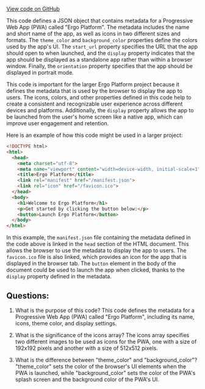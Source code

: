 [View code on GitHub](https://github.com/ergoplatform/ergoweb/public/manifest.json)

This code defines a JSON object that contains metadata for a Progressive Web App (PWA) called "Ergo Platform". The metadata includes the name and short name of the app, as well as icons in two different sizes and formats. The `theme_color` and `background_color` properties define the colors used by the app's UI. The `start_url` property specifies the URL that the app should open to when launched, and the `display` property indicates that the app should be displayed as a standalone app rather than within a browser window. Finally, the `orientation` property specifies that the app should be displayed in portrait mode.

This code is important for the larger Ergo Platform project because it defines the metadata that is used by the browser to display the app to users. The icons, colors, and other properties defined in this code help to create a consistent and recognizable user experience across different devices and platforms. Additionally, the `display` property allows the app to be launched from the user's home screen like a native app, which can improve user engagement and retention.

Here is an example of how this code might be used in a larger project:

```html
<!DOCTYPE html>
<html>
  <head>
    <meta charset="utf-8">
    <meta name="viewport" content="width=device-width, initial-scale=1">
    <title>Ergo Platform</title>
    <link rel="manifest" href="/manifest.json">
    <link rel="icon" href="/favicon.ico">
  </head>
  <body>
    <h1>Welcome to Ergo Platform</h1>
    <p>Get started by clicking the button below:</p>
    <button>Launch Ergo Platform</button>
  </body>
</html>
```

In this example, the `manifest.json` file containing the metadata defined in the code above is linked in the `head` section of the HTML document. This allows the browser to use the metadata to display the app to users. The `favicon.ico` file is also linked, which provides an icon for the app that is displayed in the browser tab. The `button` element in the body of the document could be used to launch the app when clicked, thanks to the `display` property defined in the metadata.
## Questions: 
 1. What is the purpose of this code?
   This code defines the metadata for a Progressive Web App (PWA) called "Ergo Platform", including its name, icons, theme color, and display settings.

2. What is the significance of the icons array?
   The icons array specifies two different images to be used as icons for the PWA, one with a size of 192x192 pixels and another with a size of 512x512 pixels.

3. What is the difference between "theme_color" and "background_color"?
   "theme_color" sets the color of the browser's UI elements when the PWA is launched, while "background_color" sets the color of the PWA's splash screen and the background color of the PWA's UI.